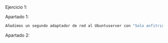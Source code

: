 Ejercicio 1:

Apartado 1:

```bash
Añadimos un segundo adaptador de red al Ubuntuserver con "Solo anfitrión"
```

Apartado 2:

